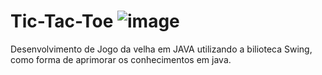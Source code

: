 # Tic-Tac-Toe ![image](https://github.com/Raff-Back/Tic-Tac-Toe/assets/111470811/1b8b20cb-f5d0-4a7d-aa89-4774f161c547)

Desenvolvimento de Jogo da velha em JAVA utilizando a bilioteca Swing, como forma de aprimorar os conhecimentos em java.
